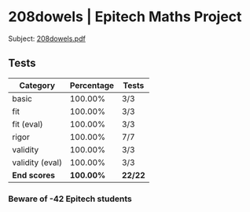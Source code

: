 # 208dowels | Epitech Maths Project

Subject: [208dowels.pdf](/Subjects/208dowels.pdf)

## Tests

| Category | Percentage | Tests |
|----------|------------|-------|
| basic | 100.00% | 3/3 |
| fit | 100.00% | 3/3 |
| fit (eval) | 100.00% | 3/3 |
| rigor | 100.00% | 7/7 |
| validity | 100.00% | 3/3 |
| validity (eval) | 100.00% | 3/3 |
| **End scores** | **100.00%** | **22/22** |

### Beware of -42 Epitech students
